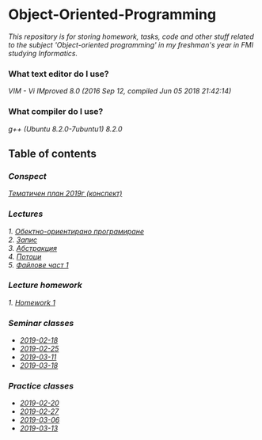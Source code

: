 # Object-Oriented-Programming
_This repository is for storing homework, tasks, code and other stuff related to the subject 'Object-oriented
programming' in my freshman's year in FMI studying Informatics._

### What text editor do I use?

_VIM - Vi IMproved 8.0 (2016 Sep 12, compiled Jun 05 2018 21:42:14)_

### What compiler do I use?

_g++ (Ubuntu 8.2.0-7ubuntu1) 8.2.0_

## Table of contents

### _Conspect_
_[Тематичен план 2019г (конспект)](./Lectures/Lectures/Тематичен%20план.pdf)_</br>

### _Lectures_
_1. [Обектно-ориентирано програмиране](./Lectures/Lectures/ООП.pdf)_</br>
_2. [Запис](./Lectures/Lectures/Запис.pdf)_</br>
_3. [Абстракция](./Lectures/Lectures/Абстракция.pdf)_</br>
_4. [Потоци](./Lectures/Lectures/Потоци.pdf)_</br>
_5. [Файлове част 1](./Lectures/Lectures/Файлове%20част%201.pdf)_</br>

### _Lecture homework_
_1. [Homework 1](./Lectures/Homeworks/Homework_1/)_</br>

### _Seminar classes_
 - _[2019-02-18](./Seminars/Tasks/2019/02/18)_</br>
 - _[2019-02-25](./Seminars/Tasks/2019/02/25)_</br>
 - _[2019-03-11](./Seminars/Tasks/2019/03/11)_</br>
 - _[2019-03-18](./Seminars/Tasks/2019/03/18)_</br>

### _Practice classes_
 - _[2019-02-20](./Practices/Tasks/2019/02/20)_</br>
 - _[2019-02-27](./Practices/Tasks/2019/02/27)_</br>
 - _[2019-03-06](./Practices/Tasks/2019/03/06)_</br>
 - _[2019-03-13](./Practices/Tasks/2019/03/13)_</br>
